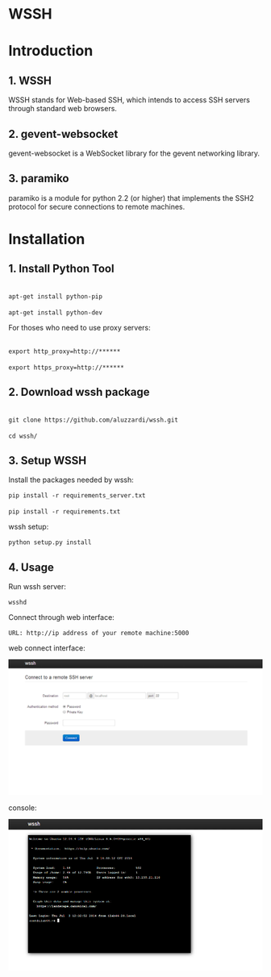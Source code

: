# WSSH

# Introduction

## 1. WSSH

WSSH stands for Web-based SSH, which intends to access SSH servers through standard web browsers.

## 2. gevent-websocket

gevent-websocket is a WebSocket library for the gevent networking library.

## 3. paramiko 
paramiko is a module for python 2.2 (or higher) that implements the SSH2 protocol for secure connections to remote machines.

# Installation

## 1. Install Python Tool 

```

apt-get install python-pip

apt-get install python-dev

```

For thoses who need to use proxy servers:

```

export http_proxy=http://******

export https_proxy=http://******

```

## 2. Download wssh package

```

git clone https://github.com/aluzzardi/wssh.git

cd wssh/

```
## 3. Setup WSSH

Install the packages needed by wssh:

```
pip install -r requirements_server.txt

pip install -r requirements.txt

```

wssh setup:

```
python setup.py install

```

## 4. Usage

Run wssh server:

```
wsshd

```
Connect through web interface:

```
URL: http://ip address of your remote machine:5000

```
web connect interface:

![alt text](https://raw.githubusercontent.com/Sherry22/html5-vdi/master/wssh/screenshot/connect%20to%20remote%20SSH%20server.png)

console:

![alt text](https://raw.githubusercontent.com/Sherry22/html5-vdi/master/wssh/screenshot/console.png)









